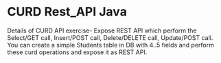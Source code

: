 # CURD Rest_API Java
Details of CURD API exercise- Expose REST API which perform the Select/GET call, Insert/POST call, Delete/DELETE call, Update/POST call. You can create a simple Students table in DB with 4..5 fields and perform these curd operations and expose it as REST API.

